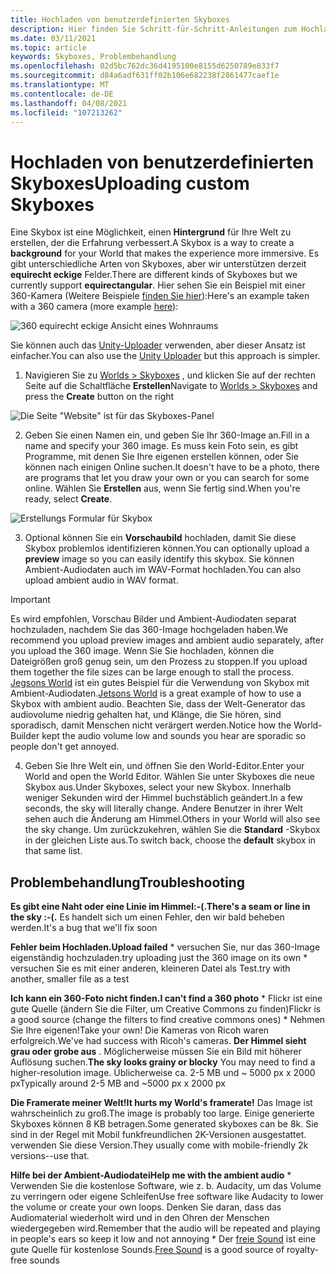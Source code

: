 ```yaml
---
title: Hochladen von benutzerdefinierten Skyboxes
description: Hier finden Sie Schritt-für-Schritt-Anleitungen zum Hochladen und behandeln von benutzerdefinierten Skyboxes-Vorgängen in altspacevr.
ms.date: 03/11/2021
ms.topic: article
keywords: Skyboxes, Problembehandlung
ms.openlocfilehash: 02d5bc762dc36d4195100e8155d6250789e833f7
ms.sourcegitcommit: d84a6adf631ff02b106e682238f2861477caef1e
ms.translationtype: MT
ms.contentlocale: de-DE
ms.lasthandoff: 04/08/2021
ms.locfileid: "107213262"
---
```

# <a name="uploading-custom-skyboxes"></a><span data-ttu-id="6ae72-104">Hochladen von benutzerdefinierten Skyboxes</span><span class="sxs-lookup"><span data-stu-id="6ae72-104">Uploading custom Skyboxes</span></span>

<span data-ttu-id="6ae72-105">Eine Skybox ist eine Möglichkeit, einen **Hintergrund** für Ihre Welt zu erstellen, der die Erfahrung verbessert.</span><span class="sxs-lookup"><span data-stu-id="6ae72-105">A Skybox is a way to create a **background** for your World that makes the experience more immersive.</span></span> <span data-ttu-id="6ae72-106">Es gibt unterschiedliche Arten von Skyboxes, aber wir unterstützen derzeit **equirecht eckige** Felder.</span><span class="sxs-lookup"><span data-stu-id="6ae72-106">There are different kinds of Skyboxes but we currently support **equirectangular**.</span></span> <span data-ttu-id="6ae72-107">Hier sehen Sie ein Beispiel mit einer 360-Kamera (Weitere Beispiele [finden Sie hier](http://moments.mankindforward.com/)):</span><span class="sxs-lookup"><span data-stu-id="6ae72-107">Here's an example taken with a 360 camera (more example [here](http://moments.mankindforward.com/)):</span></span> 

![360 equirecht eckige Ansicht eines Wohnraums](images/custom-skyboxes-img-01.jpeg)

<span data-ttu-id="6ae72-109">Sie können auch das [Unity-Uploader](world-building-toolkit-getting-started.md) verwenden, aber dieser Ansatz ist einfacher.</span><span class="sxs-lookup"><span data-stu-id="6ae72-109">You can also use the [Unity Uploader](world-building-toolkit-getting-started.md) but this approach is simpler.</span></span>

1. <span data-ttu-id="6ae72-110">Navigieren Sie zu [Worlds > Skyboxes](https://account.altvr.com/skyboxes) , und klicken Sie auf der rechten Seite auf die Schaltfläche **Erstellen**</span><span class="sxs-lookup"><span data-stu-id="6ae72-110">Navigate to [Worlds > Skyboxes](https://account.altvr.com/skyboxes) and press the **Create** button on the right</span></span>

![Die Seite "Website" ist für das Skyboxes-Panel](images/custom-skyboxes-img-02.png)

2. <span data-ttu-id="6ae72-112">Geben Sie einen Namen ein, und geben Sie Ihr 360-Image an.</span><span class="sxs-lookup"><span data-stu-id="6ae72-112">Fill in a name and specify your 360 image.</span></span> <span data-ttu-id="6ae72-113">Es muss kein Foto sein, es gibt Programme, mit denen Sie Ihre eigenen erstellen können, oder Sie können nach einigen Online suchen.</span><span class="sxs-lookup"><span data-stu-id="6ae72-113">It doesn't have to be a photo, there are programs that let you draw your own or you can search for some online.</span></span> <span data-ttu-id="6ae72-114">Wählen Sie **Erstellen** aus, wenn Sie fertig sind.</span><span class="sxs-lookup"><span data-stu-id="6ae72-114">When you're ready, select **Create**.</span></span> 

![Erstellungs Formular für Skybox](images/custom-skyboxes-img-03.png)

3. <span data-ttu-id="6ae72-116">Optional können Sie ein **Vorschaubild** hochladen, damit Sie diese Skybox problemlos identifizieren können.</span><span class="sxs-lookup"><span data-stu-id="6ae72-116">You can optionally upload a **preview** image so you can easily identify this skybox.</span></span> <span data-ttu-id="6ae72-117">Sie können Ambient-Audiodaten auch im WAV-Format hochladen.</span><span class="sxs-lookup"><span data-stu-id="6ae72-117">You can also upload ambient audio in WAV format.</span></span> 

> [!IMPORTANT]
> <span data-ttu-id="6ae72-118">Es wird empfohlen, Vorschau Bilder und Ambient-Audiodaten separat hochzuladen, nachdem Sie das 360-Image hochgeladen haben.</span><span class="sxs-lookup"><span data-stu-id="6ae72-118">We recommend you upload preview images and ambient audio separately, after you upload the 360 image.</span></span> <span data-ttu-id="6ae72-119">Wenn Sie Sie hochladen, können die Dateigrößen groß genug sein, um den Prozess zu stoppen.</span><span class="sxs-lookup"><span data-stu-id="6ae72-119">If you upload them together the file sizes can be large enough to stall the process.</span></span> <span data-ttu-id="6ae72-120">[Jegsons World](https://account.altvr.com/worlds/1004174988393054363/spaces/1084431533181240311) ist ein gutes Beispiel für die Verwendung von Skybox mit Ambient-Audiodaten.</span><span class="sxs-lookup"><span data-stu-id="6ae72-120">[Jetsons World](https://account.altvr.com/worlds/1004174988393054363/spaces/1084431533181240311) is a great example of how to use a Skybox with ambient audio.</span></span> <span data-ttu-id="6ae72-121">Beachten Sie, dass der Welt-Generator das audiovolume niedrig gehalten hat, und Klänge, die Sie hören, sind sporadisch, damit Menschen nicht verärgert werden.</span><span class="sxs-lookup"><span data-stu-id="6ae72-121">Notice how the World-Builder kept the audio volume low and sounds you hear are sporadic so people don't get annoyed.</span></span> 

4. <span data-ttu-id="6ae72-122">Geben Sie Ihre Welt ein, und öffnen Sie den World-Editor.</span><span class="sxs-lookup"><span data-stu-id="6ae72-122">Enter your World and open the World Editor.</span></span> <span data-ttu-id="6ae72-123">Wählen Sie unter Skyboxes die neue Skybox aus.</span><span class="sxs-lookup"><span data-stu-id="6ae72-123">Under Skyboxes, select your new Skybox.</span></span> <span data-ttu-id="6ae72-124">Innerhalb weniger Sekunden wird der Himmel buchstäblich geändert.</span><span class="sxs-lookup"><span data-stu-id="6ae72-124">In a few seconds, the sky will literally change.</span></span> <span data-ttu-id="6ae72-125">Andere Benutzer in ihrer Welt sehen auch die Änderung am Himmel.</span><span class="sxs-lookup"><span data-stu-id="6ae72-125">Others in your World will also see the sky change.</span></span> <span data-ttu-id="6ae72-126">Um zurückzukehren, wählen Sie die **Standard** -Skybox in der gleichen Liste aus.</span><span class="sxs-lookup"><span data-stu-id="6ae72-126">To switch back, choose the **default** skybox in that same list.</span></span> 

## <a name="troubleshooting"></a><span data-ttu-id="6ae72-127">Problembehandlung</span><span class="sxs-lookup"><span data-stu-id="6ae72-127">Troubleshooting</span></span>

<span data-ttu-id="6ae72-128">**Es gibt eine Naht oder eine Linie im Himmel:-(.**</span><span class="sxs-lookup"><span data-stu-id="6ae72-128">**There's a seam or line in the sky :-(.**</span></span> <span data-ttu-id="6ae72-129">Es handelt sich um einen Fehler, den wir bald beheben werden.</span><span class="sxs-lookup"><span data-stu-id="6ae72-129">It's a bug that we'll fix soon</span></span>

<span data-ttu-id="6ae72-130">**Fehler beim Hochladen.**</span><span class="sxs-lookup"><span data-stu-id="6ae72-130">**Upload failed**</span></span>
    * <span data-ttu-id="6ae72-131">versuchen Sie, nur das 360-Image eigenständig hochzuladen.</span><span class="sxs-lookup"><span data-stu-id="6ae72-131">try uploading just the 360 image on its own</span></span>
    * <span data-ttu-id="6ae72-132">versuchen Sie es mit einer anderen, kleineren Datei als Test.</span><span class="sxs-lookup"><span data-stu-id="6ae72-132">try with another, smaller file as a test</span></span>

<span data-ttu-id="6ae72-133">**Ich kann ein 360-Foto nicht finden.**</span><span class="sxs-lookup"><span data-stu-id="6ae72-133">**I can't find a 360 photo**</span></span>
    * <span data-ttu-id="6ae72-134">Flickr ist eine gute Quelle (ändern Sie die Filter, um Creative Commons zu finden)</span><span class="sxs-lookup"><span data-stu-id="6ae72-134">Flickr is a good source (change the filters to find creative commons ones)</span></span>
    * <span data-ttu-id="6ae72-135">Nehmen Sie Ihre eigenen!</span><span class="sxs-lookup"><span data-stu-id="6ae72-135">Take your own!</span></span> <span data-ttu-id="6ae72-136">Die Kameras von Ricoh waren erfolgreich.</span><span class="sxs-lookup"><span data-stu-id="6ae72-136">We've had success with Ricoh's cameras.</span></span> 
<span data-ttu-id="6ae72-137">**Der Himmel sieht grau oder grobe aus** . Möglicherweise müssen Sie ein Bild mit höherer Auflösung suchen.</span><span class="sxs-lookup"><span data-stu-id="6ae72-137">**The sky looks grainy or blocky** You may need to find a higher-resolution image.</span></span> <span data-ttu-id="6ae72-138">Üblicherweise ca. 2-5 MB und ~ 5000 px x 2000 px</span><span class="sxs-lookup"><span data-stu-id="6ae72-138">Typically around 2-5 MB and ~5000 px x 2000 px</span></span>

<span data-ttu-id="6ae72-139">**Die Framerate meiner Welt!**</span><span class="sxs-lookup"><span data-stu-id="6ae72-139">**It hurts my World's framerate!**</span></span>
<span data-ttu-id="6ae72-140">Das Image ist wahrscheinlich zu groß.</span><span class="sxs-lookup"><span data-stu-id="6ae72-140">The image is probably too large.</span></span> <span data-ttu-id="6ae72-141">Einige generierte Skyboxes können 8 KB betragen.</span><span class="sxs-lookup"><span data-stu-id="6ae72-141">Some generated skyboxes can be 8k.</span></span> <span data-ttu-id="6ae72-142">Sie sind in der Regel mit Mobil funkfreundlichen 2K-Versionen ausgestattet. verwenden Sie diese Version.</span><span class="sxs-lookup"><span data-stu-id="6ae72-142">They usually come with mobile-friendly 2k versions--use that.</span></span>

<span data-ttu-id="6ae72-143">**Hilfe bei der Ambient-Audiodatei**</span><span class="sxs-lookup"><span data-stu-id="6ae72-143">**Help me with the ambient audio**</span></span>
    * <span data-ttu-id="6ae72-144">Verwenden Sie die kostenlose Software, wie z. b. Audacity, um das Volume zu verringern oder eigene Schleifen</span><span class="sxs-lookup"><span data-stu-id="6ae72-144">Use free software like Audacity to lower the volume or create your own loops.</span></span> <span data-ttu-id="6ae72-145">Denken Sie daran, dass das Audiomaterial wiederholt wird und in den Ohren der Menschen wiedergegeben wird.</span><span class="sxs-lookup"><span data-stu-id="6ae72-145">Remember that the audio will be repeated and playing in people's ears so keep it low and not annoying</span></span>
    * <span data-ttu-id="6ae72-146">Der [freie Sound](https://freesound.org/) ist eine gute Quelle für kostenlose Sounds.</span><span class="sxs-lookup"><span data-stu-id="6ae72-146">[Free Sound](https://freesound.org/) is a good source of royalty-free sounds</span></span>
